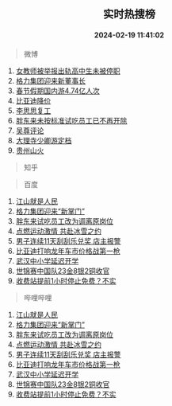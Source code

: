 <div align="center"><h2>实时热搜榜</h2><h4>2024-02-19 11:41:02</h4></div>

> 微博  

1. [女教师被举报出轨高中生未被停职](https://s.weibo.com/weibo?q=%23%E5%A5%B3%E6%95%99%E5%B8%88%E8%A2%AB%E4%B8%BE%E6%8A%A5%E5%87%BA%E8%BD%A8%E9%AB%98%E4%B8%AD%E7%94%9F%E6%9C%AA%E8%A2%AB%E5%81%9C%E8%81%8C%23&t=31&band_rank=1&Refer=top)<br />
2. [格力集团迎来新董事长](https://s.weibo.com/weibo?q=%23%E6%A0%BC%E5%8A%9B%E9%9B%86%E5%9B%A2%E8%BF%8E%E6%9D%A5%E6%96%B0%E8%91%A3%E4%BA%8B%E9%95%BF%23&t=31&band_rank=2&Refer=top)<br />
3. [春节假期国内游4.74亿人次](https://s.weibo.com/weibo?q=%23%E6%98%A5%E8%8A%82%E5%81%87%E6%9C%9F%E5%9B%BD%E5%86%85%E6%B8%B84.74%E4%BA%BF%E4%BA%BA%E6%AC%A1%23&t=31&band_rank=3&Refer=top)<br />
4. [比亚迪降价](https://s.weibo.com/weibo?q=%E6%AF%94%E4%BA%9A%E8%BF%AA%E9%99%8D%E4%BB%B7&t=31&band_rank=4&Refer=top)<br />
5. [李思思复工](https://s.weibo.com/weibo?q=%23%E6%9D%8E%E6%80%9D%E6%80%9D%E5%A4%8D%E5%B7%A5%23&t=31&band_rank=5&Refer=top)<br />
6. [胖东来未按标准试吃员工已不再开除](https://s.weibo.com/weibo?q=%23%E8%83%96%E4%B8%9C%E6%9D%A5%E6%9C%AA%E6%8C%89%E6%A0%87%E5%87%86%E8%AF%95%E5%90%83%E5%91%98%E5%B7%A5%E5%B7%B2%E4%B8%8D%E5%86%8D%E5%BC%80%E9%99%A4%23&t=31&band_rank=6&Refer=top)<br />
7. [吴尊评论](https://s.weibo.com/weibo?q=%E5%90%B4%E5%B0%8A%E8%AF%84%E8%AE%BA&t=31&band_rank=7&Refer=top)<br />
8. [大理寺少卿游定档](https://s.weibo.com/weibo?q=%23%E5%A4%A7%E7%90%86%E5%AF%BA%E5%B0%91%E5%8D%BF%E6%B8%B8%E5%AE%9A%E6%A1%A3%23&t=31&band_rank=8&Refer=top)<br />
9. [贵州山火](https://s.weibo.com/weibo?q=%E8%B4%B5%E5%B7%9E%E5%B1%B1%E7%81%AB&t=31&band_rank=9&Refer=top)<br />

> 知乎  


> 百度  

1. [江山就是人民](https://www.baidu.com/s?wd=%E6%B1%9F%E5%B1%B1%E5%B0%B1%E6%98%AF%E4%BA%BA%E6%B0%91&sa=fyb_news&rsv_dl=fyb_news)<br />
2. [格力集团迎来“新掌门”](https://www.baidu.com/s?wd=%E6%A0%BC%E5%8A%9B%E9%9B%86%E5%9B%A2%E8%BF%8E%E6%9D%A5%E2%80%9C%E6%96%B0%E6%8E%8C%E9%97%A8%E2%80%9D&sa=fyb_news&rsv_dl=fyb_news)<br />
3. [胖东来试吃员工改为调离原岗位](https://www.baidu.com/s?wd=%E8%83%96%E4%B8%9C%E6%9D%A5%E8%AF%95%E5%90%83%E5%91%98%E5%B7%A5%E6%94%B9%E4%B8%BA%E8%B0%83%E7%A6%BB%E5%8E%9F%E5%B2%97%E4%BD%8D&sa=fyb_news&rsv_dl=fyb_news)<br />
4. [点燃运动激情 共赴冰雪之约](https://www.baidu.com/s?wd=%E7%82%B9%E7%87%83%E8%BF%90%E5%8A%A8%E6%BF%80%E6%83%85+%E5%85%B1%E8%B5%B4%E5%86%B0%E9%9B%AA%E4%B9%8B%E7%BA%A6&sa=fyb_news&rsv_dl=fyb_news)<br />
5. [男子连续11天刮刮乐兑奖 店主报警](https://www.baidu.com/s?wd=%E7%94%B7%E5%AD%90%E8%BF%9E%E7%BB%AD11%E5%A4%A9%E5%88%AE%E5%88%AE%E4%B9%90%E5%85%91%E5%A5%96+%E5%BA%97%E4%B8%BB%E6%8A%A5%E8%AD%A6&sa=fyb_news&rsv_dl=fyb_news)<br />
6. [比亚迪打响龙年车市价格战第一枪](https://www.baidu.com/s?wd=%E6%AF%94%E4%BA%9A%E8%BF%AA%E6%89%93%E5%93%8D%E9%BE%99%E5%B9%B4%E8%BD%A6%E5%B8%82%E4%BB%B7%E6%A0%BC%E6%88%98%E7%AC%AC%E4%B8%80%E6%9E%AA&sa=fyb_news&rsv_dl=fyb_news)<br />
7. [武汉中小学延迟开学](https://www.baidu.com/s?wd=%E6%AD%A6%E6%B1%89%E4%B8%AD%E5%B0%8F%E5%AD%A6%E5%BB%B6%E8%BF%9F%E5%BC%80%E5%AD%A6&sa=fyb_news&rsv_dl=fyb_news)<br />
8. [世锦赛中国队23金8银2铜收官](https://www.baidu.com/s?wd=%E4%B8%96%E9%94%A6%E8%B5%9B%E4%B8%AD%E5%9B%BD%E9%98%9F23%E9%87%918%E9%93%B62%E9%93%9C%E6%94%B6%E5%AE%98&sa=fyb_news&rsv_dl=fyb_news)<br />
9. [收费站提前1小时停止免费？不实](https://www.baidu.com/s?wd=%E6%94%B6%E8%B4%B9%E7%AB%99%E6%8F%90%E5%89%8D1%E5%B0%8F%E6%97%B6%E5%81%9C%E6%AD%A2%E5%85%8D%E8%B4%B9%EF%BC%9F%E4%B8%8D%E5%AE%9E&sa=fyb_news&rsv_dl=fyb_news)<br />

> 哔哩哔哩  

1. [江山就是人民](https://www.baidu.com/s?wd=%E6%B1%9F%E5%B1%B1%E5%B0%B1%E6%98%AF%E4%BA%BA%E6%B0%91&sa=fyb_news&rsv_dl=fyb_news)<br />
2. [格力集团迎来“新掌门”](https://www.baidu.com/s?wd=%E6%A0%BC%E5%8A%9B%E9%9B%86%E5%9B%A2%E8%BF%8E%E6%9D%A5%E2%80%9C%E6%96%B0%E6%8E%8C%E9%97%A8%E2%80%9D&sa=fyb_news&rsv_dl=fyb_news)<br />
3. [胖东来试吃员工改为调离原岗位](https://www.baidu.com/s?wd=%E8%83%96%E4%B8%9C%E6%9D%A5%E8%AF%95%E5%90%83%E5%91%98%E5%B7%A5%E6%94%B9%E4%B8%BA%E8%B0%83%E7%A6%BB%E5%8E%9F%E5%B2%97%E4%BD%8D&sa=fyb_news&rsv_dl=fyb_news)<br />
4. [点燃运动激情 共赴冰雪之约](https://www.baidu.com/s?wd=%E7%82%B9%E7%87%83%E8%BF%90%E5%8A%A8%E6%BF%80%E6%83%85+%E5%85%B1%E8%B5%B4%E5%86%B0%E9%9B%AA%E4%B9%8B%E7%BA%A6&sa=fyb_news&rsv_dl=fyb_news)<br />
5. [男子连续11天刮刮乐兑奖 店主报警](https://www.baidu.com/s?wd=%E7%94%B7%E5%AD%90%E8%BF%9E%E7%BB%AD11%E5%A4%A9%E5%88%AE%E5%88%AE%E4%B9%90%E5%85%91%E5%A5%96+%E5%BA%97%E4%B8%BB%E6%8A%A5%E8%AD%A6&sa=fyb_news&rsv_dl=fyb_news)<br />
6. [比亚迪打响龙年车市价格战第一枪](https://www.baidu.com/s?wd=%E6%AF%94%E4%BA%9A%E8%BF%AA%E6%89%93%E5%93%8D%E9%BE%99%E5%B9%B4%E8%BD%A6%E5%B8%82%E4%BB%B7%E6%A0%BC%E6%88%98%E7%AC%AC%E4%B8%80%E6%9E%AA&sa=fyb_news&rsv_dl=fyb_news)<br />
7. [武汉中小学延迟开学](https://www.baidu.com/s?wd=%E6%AD%A6%E6%B1%89%E4%B8%AD%E5%B0%8F%E5%AD%A6%E5%BB%B6%E8%BF%9F%E5%BC%80%E5%AD%A6&sa=fyb_news&rsv_dl=fyb_news)<br />
8. [世锦赛中国队23金8银2铜收官](https://www.baidu.com/s?wd=%E4%B8%96%E9%94%A6%E8%B5%9B%E4%B8%AD%E5%9B%BD%E9%98%9F23%E9%87%918%E9%93%B62%E9%93%9C%E6%94%B6%E5%AE%98&sa=fyb_news&rsv_dl=fyb_news)<br />
9. [收费站提前1小时停止免费？不实](https://www.baidu.com/s?wd=%E6%94%B6%E8%B4%B9%E7%AB%99%E6%8F%90%E5%89%8D1%E5%B0%8F%E6%97%B6%E5%81%9C%E6%AD%A2%E5%85%8D%E8%B4%B9%EF%BC%9F%E4%B8%8D%E5%AE%9E&sa=fyb_news&rsv_dl=fyb_news)<br />

